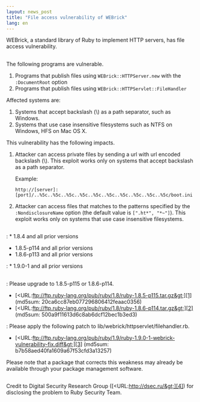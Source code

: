 ```yaml
---
layout: news_post
title: "File access vulnerability of WEBrick"
lang: en
---
```


WEBrick, a standard library of Ruby to implement HTTP servers, has file
access vulnerability.

## 

The following programs are vulnerable.

1.  Programs that publish files using `WEBrick::HTTPServer.new` with the
    `:DocumentRoot` option
2.  Programs that publish files using
    `WEBrick::HTTPServlet::FileHandler`

Affected systems are:

1.  Systems that accept backslash (\\) as a path separator, such as
    Windows.
2.  Systems that use case insensitive filesystems such as NTFS on
    Windows, HFS on Mac OS X.

This vulnerability has the following impacts.

1.  Attacker can access private files by sending a url with url encoded
    backslash (\\). This exploit works only on systems that accept
    backslash as a path separator.
    
    Example:
    
        http://[server]:[port]/..%5c..%5c..%5c..%5c..%5c..%5c..%5c..%5c..%5c..%5c/boot.ini

2.  Attacker can access files that matches to the patterns specified by
    the `:NondisclosureName` option (the default value is `[".ht*",
    "*~"]`). This exploit works only on systems that use case
    insensitive filesystems.

## 


: * 1\.8.4 and all prior versions
  * 1\.8.5-p114 and all prior versions
  * 1\.8.6-p113 and all prior versions


: * 1\.9.0-1 and all prior versions

## 


: Please upgrade to 1.8.5-p115 or 1.8.6-p114.
  * [&lt;URL:ftp://ftp.ruby-lang.org/pub/ruby/1.8/ruby-1.8.5-p115.tar.gz&gt;][1]
    (md5sum: 20ca6cc87eb077296806412feaac0356)
  * [&lt;URL:ftp://ftp.ruby-lang.org/pub/ruby/1.8/ruby-1.8.6-p114.tar.gz&gt;][2]
    (md5sum: 500a9f11613d6c8ab6dcf12bec1b3ed3)


: Please apply the following patch to
  lib/webrick/httpservlet/filehandler.rb.
  * [&lt;URL:ftp://ftp.ruby-lang.org/pub/ruby/1.9/ruby-1.9.0-1-webrick-vulnerability-fix.diff&gt;][3]
    (md5sum: b7b58aed40fa1609a67f53cfd3a13257)

Please note that a package that corrects this weakness may already be
available through your package management software.

## 

Credit to Digital Security Research Group
([&lt;URL:http://dsec.ru/&gt;][4]) for disclosing the problem to Ruby
Security Team.



[1]: ftp://ftp.ruby-lang.org/pub/ruby/1.8/ruby-1.8.5-p115.tar.gz 
[2]: ftp://ftp.ruby-lang.org/pub/ruby/1.8/ruby-1.8.6-p114.tar.gz 
[3]: ftp://ftp.ruby-lang.org/pub/ruby/1.9/ruby-1.9.0-1-webrick-vulnerability-fix.diff 
[4]: http://dsec.ru/ 
